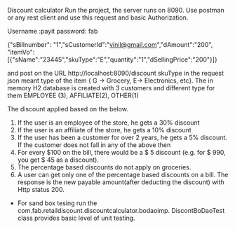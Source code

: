 Discount calculator
Run the project, the server runs on 8090. Use postman or any rest client and use this request and basic Authorization.

Username :payit
password: fab

{"sBillnumber": "1","sCustomerId":"vinil@gmail.com","dAmount":"200",
"itemVo":[{"sName":"23445","skuType":"E","quantity":"1","dSellingPrice":"200"}]}

and post on the URL http://localhost:8090/discount 
skuType in the request json meant type of the item { G -> Grocery, E-> Electronics, etc}.
The in memory H2 database is created with 3 customers and different type for them EMPLOYEE (3), AFFILIATE(2), OTHER(1)

The discount applied based on the below.
1.	If the user is an employee of the store, he gets a 30% discount
2.	If the user is an affiliate of the store, he gets a 10% discount
3.	If the user has been a customer for over 2 years, he gets a 5% discount. If the customer does not fall in any of the above then
4.	For every $100 on the bill, there would be a $ 5 discount (e.g. for $ 990, you get $ 45 as a discount).
5.	The percentage based discounts do not apply on groceries.
6.	A user can get only one of the percentage based discounts on a bill.
The response is the new payable amount(after deducting the discount) with Http status 200.

* For sand box tesing run the com.fab.retaildiscount.discountcalculator.bodaoimp. DiscontBoDaoTest class provides basic level of unit testing.


